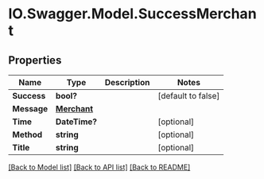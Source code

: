 # IO.Swagger.Model.SuccessMerchant
## Properties

Name | Type | Description | Notes
------------ | ------------- | ------------- | -------------
**Success** | **bool?** |  | [default to false]
**Message** | [**Merchant**](Merchant.md) |  | 
**Time** | **DateTime?** |  | [optional] 
**Method** | **string** |  | [optional] 
**Title** | **string** |  | [optional] 

[[Back to Model list]](../README.md#documentation-for-models) [[Back to API list]](../README.md#documentation-for-api-endpoints) [[Back to README]](../README.md)

